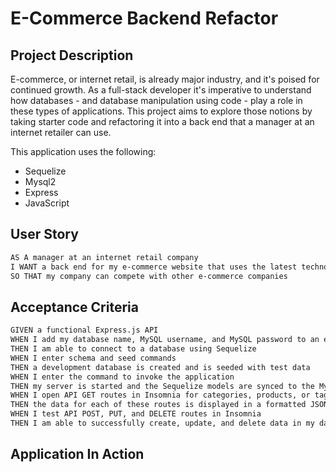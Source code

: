 # E-Commerce Backend Refactor 

## Project Description

E-commerce, or internet retail, is already major industry, and it's poised for continued growth. As a full-stack developer it's imperative to understand how databases - and database manipulation using code - play a role in these types of applications. This project aims to explore those notions by taking starter code and refactoring it into a back end that a manager at an internet retailer can use. 

This application uses the following: 
* Sequelize
* Mysql2
* Express
* JavaScript

## User Story

```md
AS A manager at an internet retail company
I WANT a back end for my e-commerce website that uses the latest technologies
SO THAT my company can compete with other e-commerce companies
```

## Acceptance Criteria

```md
GIVEN a functional Express.js API
WHEN I add my database name, MySQL username, and MySQL password to an environment variable file
THEN I am able to connect to a database using Sequelize
WHEN I enter schema and seed commands
THEN a development database is created and is seeded with test data
WHEN I enter the command to invoke the application
THEN my server is started and the Sequelize models are synced to the MySQL database
WHEN I open API GET routes in Insomnia for categories, products, or tags
THEN the data for each of these routes is displayed in a formatted JSON
WHEN I test API POST, PUT, and DELETE routes in Insomnia
THEN I am able to successfully create, update, and delete data in my database
```

## Application In Action 